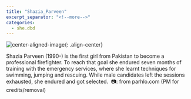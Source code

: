 ```yaml
---
title: "Shazia_Parveen"
excerpt_separator: "<!--more-->"
categories:
  - she.dbd
---
```



![center-aligned-image](https://cdn.pixabay.com/photo/2020/10/26/16/56/man-5687861_1280.png){: .align-center}

Shazia Parveen (1990-) is the first girl from Pakistan to become a professional firefighter. To reach that goal she endured seven months of training with the emergency services, where she learnt techniques for swimming, jumping and rescuing. While male candidates left the sessions exhausted, she endured and got selected.⁠
⁠
📷: from parhlo.com⁠
(PM for credits/removal)⁠
